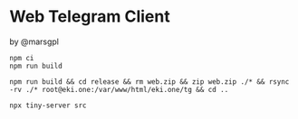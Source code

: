 # Web Telegram Client

by @marsgpl

    npm ci
    npm run build

    npm run build && cd release && rm web.zip && zip web.zip ./* && rsync -rv ./* root@eki.one:/var/www/html/eki.one/tg && cd ..

    npx tiny-server src
